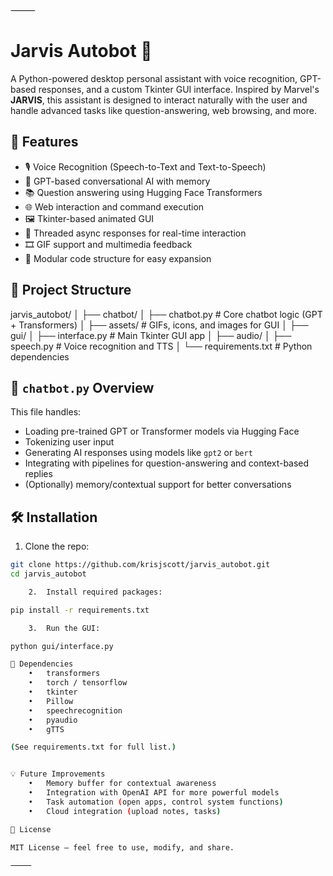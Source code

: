⸻
# Jarvis Autobot 🤖

A Python-powered desktop personal assistant with voice recognition, GPT-based responses, and a custom Tkinter GUI interface. Inspired by Marvel's **JARVIS**, this assistant is designed to interact naturally with the user and handle advanced tasks like question-answering, web browsing, and more.

## 🚀 Features

- 🎙️ Voice Recognition (Speech-to-Text and Text-to-Speech)
- 🧠 GPT-based conversational AI with memory
- 📚 Question answering using Hugging Face Transformers
- 🌐 Web interaction and command execution
- 🖼️ Tkinter-based animated GUI
- 🧵 Threaded async responses for real-time interaction
- 🎞️ GIF support and multimedia feedback
- 🔐 Modular code structure for easy expansion

## 📁 Project Structure

jarvis_autobot/
│
├── chatbot/
│   ├── chatbot.py        # Core chatbot logic (GPT + Transformers)
│
├── assets/               # GIFs, icons, and images for GUI
│
├── gui/
│   ├── interface.py      # Main Tkinter GUI app
│
├── audio/
│   ├── speech.py         # Voice recognition and TTS
│
└── requirements.txt      # Python dependencies

## 🧠 `chatbot.py` Overview

This file handles:
- Loading pre-trained GPT or Transformer models via Hugging Face
- Tokenizing user input
- Generating AI responses using models like `gpt2` or `bert`
- Integrating with pipelines for question-answering and context-based replies
- (Optionally) memory/contextual support for better conversations

## 🛠️ Installation

1. Clone the repo:

```bash
git clone https://github.com/krisjscott/jarvis_autobot.git
cd jarvis_autobot

	2.	Install required packages:

pip install -r requirements.txt

	3.	Run the GUI:

python gui/interface.py

🧪 Dependencies
	•	transformers
	•	torch / tensorflow
	•	tkinter
	•	Pillow
	•	speechrecognition
	•	pyaudio
	•	gTTS

(See requirements.txt for full list.)


💡 Future Improvements
	•	Memory buffer for contextual awareness
	•	Integration with OpenAI API for more powerful models
	•	Task automation (open apps, control system functions)
	•	Cloud integration (upload notes, tasks)

📝 License

MIT License — feel free to use, modify, and share.

⸻